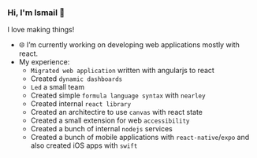 ### Hi, I'm Ismail 👋

I love making things!

- 🌐 I’m currently working on developing web applications mostly with react.
- My experience:
  * `Migrated web application` written with angularjs to react
  * Created `dynamic dashboards`
  * `Led` a small team
  * Created simple `formula language syntax` with `nearley`
  * Created internal `react library`
  * Created an architectire to use `canvas` with react state
  * Created a small extension for web `accessibility`
  * Created a bunch of internal `nodejs` services
  * Created a bunch of mobile applications with `react-native`/`expo` and also created iOS apps with `swift`

<p align="center">
</p>
<!--
**ismailnamdar/ismailnamdar** is a ✨ _special_ ✨ repository because its `README.md` (this file) appears on your GitHub profile.

Here are some ideas to get you started:

- 🔭 I’m currently working on ...
- 🌱 I’m currently learning ...
- 👯 I’m looking to collaborate on ...
- 🤔 I’m looking for help with ...
- 💬 Ask me about ...
- 📫 How to reach me: ...
- 😄 Pronouns: ...
- ⚡ Fun fact: ...
-->
